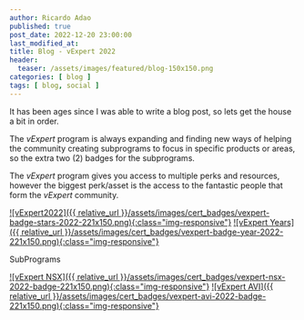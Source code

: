 ```yaml
---
author: Ricardo Adao
published: true
post_date: 2022-12-20 23:00:00
last_modified_at:
title: Blog - vExpert 2022
header:
  teaser: /assets/images/featured/blog-150x150.png
categories: [ blog ]
tags: [ blog, social ]
---
```

It has been ages since I was able to write a blog post, so lets get the house a bit in order.

The _vExpert_ program is always expanding and finding new ways of helping the community creating subprograms to focus in specific products or areas, so the extra two (2) badges for the subprograms.

The _vExpert_ program gives you access to multiple perks and resources, however the biggest perk/asset is the access to the fantastic people that form the _vExpert_ community.

[![vExpert2022]({{ relative_url }}/assets/images/cert_badges/vexpert-badge-stars-2022-221x150.png){:class="img-responsive"}](https://vexpert.vmware.com/directory/2766)   [![vExpert Years]({{ relative_url }}/assets/images/cert_badges/vexpert-badge-year-2022-221x150.png){:class="img-responsive"}](https://vexpert.vmware.com/directory/2766)

SubPrograms

[![vExpert NSX]({{ relative_url }}/assets/images/cert_badges/vexpert-nsx-2022-badge-221x150.png){:class="img-responsive"}](https://vexpert.vmware.com/directory/2766)   [![vExpert AVI]({{ relative_url }}/assets/images/cert_badges/vexpert-avi-2022-badge-221x150.png){:class="img-responsive"}](https://vexpert.vmware.com/directory/2766)
